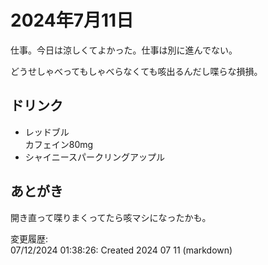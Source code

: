 # 2024年7月11日

仕事。今日は涼しくてよかった。仕事は別に進んでない。

どうせしゃべってもしゃべらなくても咳出るんだし喋らな損損。

## ドリンク

- レッドブル  
カフェイン80mg
- シャイニースパークリングアップル

## あとがき

開き直って喋りまくってたら咳マシになったかも。

変更履歴:  
07/12/2024 01:38:26: Created 2024 07 11 (markdown)  
